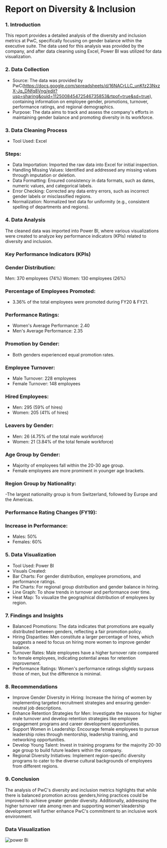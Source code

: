# Report on Diversity & Inclusion 
### 1. Introduction
This report provides a detailed analysis of the diversity and inclusion metrics at PwC, specifically focusing on gender balance within the executive suite.
The data used for this analysis was provided by the company, and after data cleaning using Excel, Power BI was utilized for data visualization.

### 2. Data Collection
- Source: The data was provided by PwC(https://docs.google.com/spreadsheets/d/16NACrLLC_unKfz23NxzX-Jq_DNfq8Vng/edit?usp=sharing&ouid=112500845472546735853&rtpof=true&sd=true), 
containing information on employee gender, promotions, turnover, performance ratings, and regional demographics.
- Purpose: The data aims to track and assess the company's efforts in maintaining gender balance and promoting diversity in its workforce.
### 3. Data Cleaning Process
- Tool Used: Excel
### Steps:
- Data Importation: Imported the raw data into Excel for initial inspection.
- Handling Missing Values: Identified and addressed any missing values through imputation or deletion.
- Data Formatting: Ensured consistency in data formats, such as dates, numeric values, and categorical labels.
- Error Checking: Corrected any data entry errors, such as incorrect gender labels or misclassified regions.
- Normalization: Normalized text data for uniformity (e.g., consistent spelling of departments and regions).
### 4. Data Analysis
The cleaned data was imported into Power BI, where various visualizations were created to analyze key performance indicators (KPIs) related to diversity and inclusion.
###  Key Performance Indicators (KPIs)
### Gender Distribution:
Men: 370 employees (74%)
Women: 130 employees (26%)
### Percentage of Employees Promoted:
- 3.36% of the total employees were promoted during FY20 & FY21.
### Performance Ratings:
- Women's Average Performance: 2.40
- Men's Average Performance: 2.35
### Promotion by Gender:
- Both genders experienced equal promotion rates.
### Employee Turnover:
- Male Turnover: 228 employees
- Female Turnover: 148 employees
### Hired Employees:
- Men: 295 (59% of hires)
- Women: 205 (41% of hires)
### Leavers by Gender:
- Men: 26 (4.75% of the total male workforce)
- Women: 21 (3.84% of the total female workforce)
### Age Group by Gender:
- Majority of employees fall within the 20-30 age group.
- Female employees are more prominent in younger age brackets.
### Region Group by Nationality:
-The largest nationality group is from Switzerland, followed by Europe and the Americas.
### Performance Rating Changes (FY19):
### Increase in Performance:
- Males: 50%
- Females: 60%
### 5. Data Visualization
- Tool Used: Power BI
- Visuals Created:
- Bar Charts: For gender distribution, employee promotions, and performance ratings.
- Pie Charts: For regional group distribution and gender balance in hiring.
- Line Graph: To show trends in turnover and performance over time.
- Heat Map: To visualize the geographical distribution of employees by region.
### 7. Findings and Insights
- Balanced Promotions: The data indicates that promotions are equally distributed between genders, reflecting a fair promotion policy.
- Hiring Disparities: Men constitute a larger percentage of hires, which suggests a need to focus on hiring more women to improve gender balance.
- Turnover Rates: Male employees have a higher turnover rate compared to female employees, indicating potential areas for retention improvement.
- Performance Ratings: Women's performance ratings slightly surpass those of men, but the difference is minimal.
### 8. Recommendations
- Improve Gender Diversity in Hiring:
Increase the hiring of women by implementing targeted recruitment strategies and ensuring gender-neutral job descriptions.
- Enhance Retention Strategies for Men:
Investigate the reasons for higher male turnover and develop retention strategies like employee engagement programs and career development opportunities.
- Support Women in Leadership:
Encourage female employees to pursue leadership roles through mentorship, leadership training, and networking opportunities.
- Develop Young Talent:
Invest in training programs for the majority 20-30 age group to build future leaders within the company.
- Regional Diversity Initiatives:
Implement region-specific diversity programs to cater to the diverse cultural backgrounds of employees from different regions.
### 9. Conclusion
The analysis of PwC's diversity and inclusion metrics highlights that while there is balanced promotion across genders,hiring practices could be improved to achieve greater gender diversity. 
Additionally, addressing the higher turnover rate among men and supporting women'sleadership development will further enhance PwC's commitment to an inclusive work environment.
### Data Visualization

 ![power Bi](https://github.com/user-attachments/assets/390f757b-1be4-41f5-9c45-94d5f5a7fc67)








